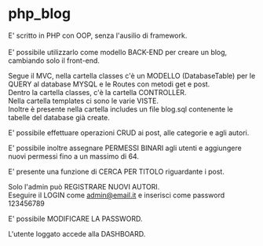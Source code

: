 # php_blog

E' scritto in PHP con OOP, senza l'ausilio di framework.<br>	
E' possibile utilizzarlo come modello BACK-END per creare un blog, cambiando solo il front-end.<br>

Segue il MVC, nella cartella classes c'è un MODELLO (DatabaseTable) per le QUERY al database MYSQL e le Routes con metodi get e post.<br>
Dentro la cartella classes, c'è la cartella CONTROLLER.<br>
Nella cartella templates ci sono le varie VISTE.<br>
Inoltre è presente nella cartella includes un file blog.sql contenente le tabelle del database già create.<br>

E' possibile effettuare operazioni CRUD ai post, alle categorie e agli autori.

E' possibile inoltre assegnare PERMESSI BINARI agli utenti e aggiungere nuovi permessi fino a un massimo di 64.

E' presente una funzione di CERCA PER TITOLO riguardante i post.

Solo l'admin può REGISTRARE NUOVI AUTORI.<br>
Eseguire il LOGIN come admin@email.it e inserisci come password 123456789

E' possibile MODIFICARE LA PASSWORD.

L'utente loggato accede alla DASHBOARD.







